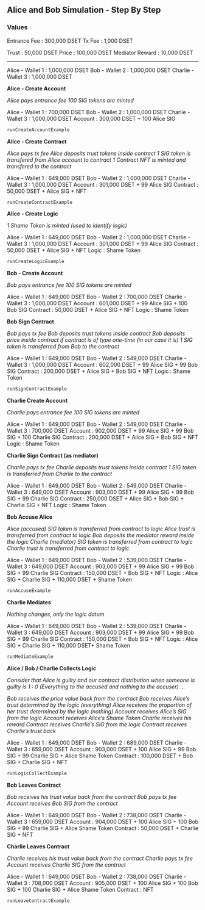 ## Alice and Bob Simulation - Step By Step

### Values

Entrance Fee : 300,000 DSET
Tx Fee : 1,000 DSET

Trust : 50,000 DSET
Price : 100,000 DSET
Mediator Reward : 10,000 DSET

-----------------------------------

Alice - Wallet 1 : 1,000,000 DSET
Bob - Wallet 2 : 1,000,000 DSET
Charlie - Wallet 3 : 1,000,000 DSET

**Alice - Create Account**

*Alice pays entrance fee*
*100 SIG tokens are minted*

Alice - Wallet 1 : 700,000 DSET
Bob - Wallet 2 : 1,000,000 DSET
Charlie - Wallet 3 : 1,000,000 DSET
Account : 300,000 DSET + 100 Alice SIG

```bash
runCreateAccountExample
```

**Alice - Create Contract**

*Alice pays tx fee*
*Alice deposits trust tokens inside contract*
*1 SIG token is transfered from Alice account to contract*
*1 Contract NFT is minted and transfered to the contract*

Alice - Wallet 1 : 649,000 DSET
Bob - Wallet 2 : 1,000,000 DSET
Charlie - Wallet 3 : 1,000,000 DSET
Account : 301,000 DSET + 99 Alice SIG
Contract : 50,000 DSET + Alice SIG + NFT

```bash
runCreateContractExample
```

**Alice - Create Logic**

*1 Shame Token is minted (used to identify logic)*

Alice - Wallet 1 : 649,000 DSET
Bob - Wallet 2 : 1,000,000 DSET
Charlie - Wallet 3 : 1,000,000 DSET
Account : 301,000 DSET + 99 Alice SIG
Contract : 50,000 DSET + Alice SIG + NFT
Logic : Shame Token

```bash
runCreateLogicExample
```

**Bob - Create Account**

*Bob pays entrance fee*
*100 SIG tokens are minted*

Alice - Wallet 1 : 649,000 DSET
Bob - Wallet 2 : 700,000 DSET
Charlie - Wallet 3 : 1,000,000 DSET
Account : 601,000 DSET + 99 Alice SIG + 100 Bob SIG
Contract : 50,000 DSET + Alice SIG + NFT
Logic : Shame Token

**Bob Sign Contract**

*Bob pays tx fee*
*Bob deposits trust tokens inside contract*
*Bob deposits price inside contract if contract is of type one-time (in our case it is)*
*1 SIG token is transferred from Bob to the contract*

Alice - Wallet 1 : 649,000 DSET
Bob - Wallet 2 : 549,000 DSET
Charlie - Wallet 3 : 1,000,000 DSET
Account : 602,000 DSET + 99 Alice SIG + 99 Bob SIG
Contract : 200,000 DSET + Alice SIG + Bob SIG + NFT
Logic : Shame Token

```bash
runSignContractExample
```

**Charlie Create Account**

*Charlie pays entrance fee*
*100 SIG tokens are minted*

Alice - Wallet 1 : 649,000 DSET
Bob - Wallet 2 : 549,000 DSET
Charlie - Wallet 3 : 700,000 DSET
Account : 902,000 DSET + 99 Alice SIG + 99 Bob SIG + 100 Charlie SIG
Contract : 200,000 DSET + Alice SIG + Bob SIG + NFT
Logic : Shame Token

**Charlie Sign Contract (as mediator)**

*Charlie pays tx fee*
*Charlie deposits trust tokens inside contract*
*1 SIG token is transferred from Charlie to the contract*

Alice - Wallet 1 : 649,000 DSET
Bob - Wallet 2 : 549,000 DSET
Charlie - Wallet 3 : 649,000 DSET
Account : 903,000 DSET + 99 Alice SIG + 99 Bob SIG + 99 Charlie SIG
Contract : 250,000 DSET + Alice SIG + Bob SIG + Charlie SIG + NFT
Logic : Shame Token

**Bob Accuse Alice**

*Alice (accused) SIG token is transferred from contract to logic*
*Alice trust is transferred from contract to logic*
*Bob deposits the mediator reward inside the logic*
*Charlie (mediator) SIG token is transferred from contract to logic*
*Charlie trust is transferred from contract to logic*

Alice - Wallet 1 : 649,000 DSET
Bob - Wallet 2 : 539,000 DSET
Charlie - Wallet 3 : 649,000 DSET
Account : 903,000 DSET + 99 Alice SIG + 99 Bob SIG + 99 Charlie SIG
Contract : 150,000 DSET + Bob SIG + NFT
Logic : Alice SIG  + Charlie SIG  + 110,000 DSET + Shame Token

```bash
runAccuseExample
```

**Charlie Mediates**

*Nothing changes, only the logic datum*

Alice - Wallet 1 : 649,000 DSET
Bob - Wallet 2 : 539,000 DSET
Charlie - Wallet 3 : 649,000 DSET
Account : 903,000 DSET + 99 Alice SIG + 99 Bob SIG + 99 Charlie SIG
Contract : 150,000 DSET + Bob SIG + NFT
Logic : Alice SIG  + Charlie SIG  + 110,000 DSET+ Shame Token

```bash
runMediateExample
```

**Alice / Bob / Charlie Collects Logic**

*Consider that Alice is guilty and our contract distribution when someone is guilty is 1 : 0 (Everything to the accused and nothing to the accuser)*
…

*Bob receives the price value back from the contract*
*Bob receives Alice’s trust determined by the logic (everything)*
*Alice receives the proportion of her trust determined by the logic (nothing)*
*Account receives Alice’s SIG from the logic*
*Account receives Alice’s Shame Token*
*Charlie receives his reward*
*Contract receives Charlie’s SIG from the logic*
*Contract receives Charlie’s trust back*

Alice - Wallet 1 : 649,000 DSET
Bob - Wallet 2 : 689,000 DSET
Charlie - Wallet 3 : 659,000 DSET
Account : 903,000 DSET + 100 Alice SIG + 99 Bob SIG + 99 Charlie SIG + Alice Shame Token
Contract : 100,000 DSET + Bob SIG + Charlie SIG + NFT

```bash
runLogicCollectExample
```

**Bob Leaves Contract**

*Bob receives his trust value back from the contract*
*Bob pays tx fee*
*Account receives Bob SIG from the contract*

Alice - Wallet 1 : 649,000 DSET
Bob - Wallet 2 : 738,000 DSET
Charlie - Wallet 3 : 659,000 DSET
Account : 904,000 DSET + 100 Alice SIG + 100 Bob SIG + 99 Charlie SIG + Alice Shame Token
Contract : 50,000 DSET  + Charlie SIG + NFT

**Charlie Leaves Contract**

*Charlie receives his trust value back from the contract*
*Charlie pays tx fee*
*Account receives Charlie SIG from the contract*

Alice - Wallet 1 : 649,000 DSET
Bob - Wallet 2 : 738,000 DSET
Charlie - Wallet 3 : 708,000 DSET
Account : 905,000 DSET + 100 Alice SIG + 100 Bob SIG + 100 Charlie SIG + Alice Shame Token
Contract : NFT

```bash
runLeaveContractExample
```